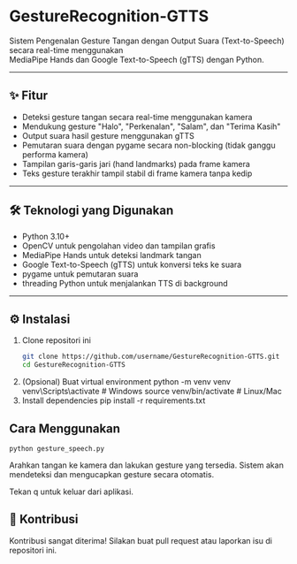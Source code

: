 # GestureRecognition-GTTS

Sistem Pengenalan Gesture Tangan dengan Output Suara (Text-to-Speech) secara real-time menggunakan  
MediaPipe Hands dan Google Text-to-Speech (gTTS) dengan Python.

---

## ✨ Fitur
- Deteksi gesture tangan secara real-time menggunakan kamera
- Mendukung gesture "Halo", "Perkenalan", "Salam", dan "Terima Kasih"
- Output suara hasil gesture menggunakan gTTS
- Pemutaran suara dengan pygame secara non-blocking (tidak ganggu performa kamera)
- Tampilan garis-garis jari (hand landmarks) pada frame kamera
- Teks gesture terakhir tampil stabil di frame kamera tanpa kedip

---

## 🛠 Teknologi yang Digunakan
- Python 3.10+
- OpenCV untuk pengolahan video dan tampilan grafis
- MediaPipe Hands untuk deteksi landmark tangan
- Google Text-to-Speech (gTTS) untuk konversi teks ke suara
- pygame untuk pemutaran suara
- threading Python untuk menjalankan TTS di background

---

## ⚙️ Instalasi

1. Clone repositori ini
   ```bash
   git clone https://github.com/username/GestureRecognition-GTTS.git
   cd GestureRecognition-GTTS
2. (Opsional) Buat virtual environment
    python -m venv venv
    venv\Scripts\activate   # Windows
    source venv/bin/activate # Linux/Mac
3. Install dependencies
    pip install -r requirements.txt

## Cara Menggunakan
    python gesture_speech.py
Arahkan tangan ke kamera dan lakukan gesture yang tersedia.
Sistem akan mendeteksi dan mengucapkan gesture secara otomatis.

Tekan q untuk keluar dari aplikasi.

## 🤝 Kontribusi
Kontribusi sangat diterima!
Silakan buat pull request atau laporkan isu di repositori ini.


